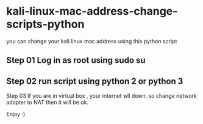 # kali-linux-mac-address-change-scripts-python
you can change your kali linux mac address using this python script


Step 01
Log in as root using sudo su
-----------------------------------------
Step 02
run script using python 2 or python 3
----------------------------------------
Step 03
If you are in virtual box , your internet wll down. so change network adapter to NAT then it will be ok.


Enjoy :)
